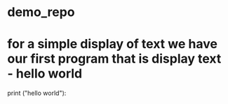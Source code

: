 # demo_repo
# for a simple display of text we have our first program that is display text - hello world
print ("hello world"):
